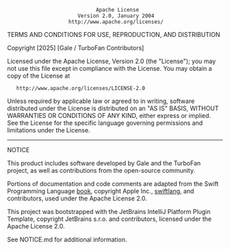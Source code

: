                                 Apache License
                           Version 2.0, January 2004
                        http://www.apache.org/licenses/

TERMS AND CONDITIONS FOR USE, REPRODUCTION, AND DISTRIBUTION

Copyright [2025] [Gale / TurboFan Contributors]

Licensed under the Apache License, Version 2.0 (the "License");
you may not use this file except in compliance with the License.
You may obtain a copy of the License at

       http://www.apache.org/licenses/LICENSE-2.0

Unless required by applicable law or agreed to in writing, software
distributed under the License is distributed on an "AS IS" BASIS,
WITHOUT WARRANTIES OR CONDITIONS OF ANY KIND, either express or implied.
See the License for the specific language governing permissions and
limitations under the License.

   ------------------------------------------------------------------------

NOTICE

This product includes software developed by Gale and the TurboFan project,
as well as contributions from the open-source community.

Portions of documentation and code comments are adapted from the Swift Programming Language [book](https://github.com/swiftlang/swift-book),
copyright Apple Inc., [swiftlang](https://github.com/swiftlang), and contributors, used under the Apache License 2.0.

This project was bootstrapped with the JetBrains IntelliJ Platform Plugin Template,
copyright JetBrains s.r.o. and contributors, licensed under the Apache License 2.0.

See NOTICE.md for additional information.